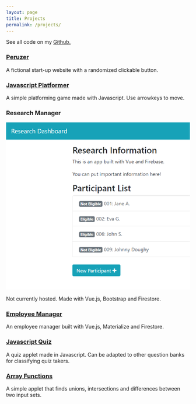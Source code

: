 ```yaml
---
layout: page
title: Projects
permalink: /projects/
---
```


See all code on my [Github.](https://github.com/sidhantmathur?tab=repositories)

### [Peruzer](https://sidhantmathur.github.io/Peruzer/)

A fictional start-up website with a randomized clickable button. 

### [Javascript Platformer](https://sidhantmathur.github.io/Platforming-Game//)

A simple platforming game made with Javascript. Use arrowkeys to move. 

### Research Manager

![Research Manager](images/research.png)

Not currently hosted. Made with Vue.js, Bootstrap and Firestore. 

### [Employee Manager](https://vuefs-prod-c49dc.firebaseapp.com/#/)

An employee manager built with Vue.js, Materialize and Firestore. 

### [Javascript Quiz](https://sidhantmathur.github.io/JS-Quiz/)

A quiz applet made in Javascript. Can be adapted to other question banks for classifying quiz takers. 


### [Array Functions](https://sidhantmathur.github.io/Array-Functions/)

A simple applet that finds unions, intersections and differences between two input sets. 
